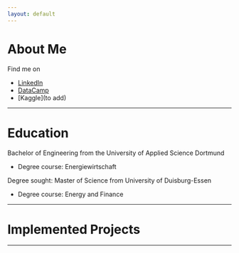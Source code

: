 ```yaml
---
layout: default
---
```


# About Me
Find me on 
- [LinkedIn](https://www.linkedin.com/in/lennart-wittchen-862674129/)
- [DataCamp](https://www.datacamp.com/profile/lennartwittchen-fcf614a6-5fa1-4734-94de-73e0a480e7f8)
- [Kaggle](to add)

* * * 

# Education

Bachelor of Engineering from the University of Applied Science Dortmund 
* Degree course: Energiewirtschaft 

Degree sought: Master of Science from University of Duisburg-Essen 
* Degree course: Energy and Finance

* * *

# Implemented Projects

* * *
